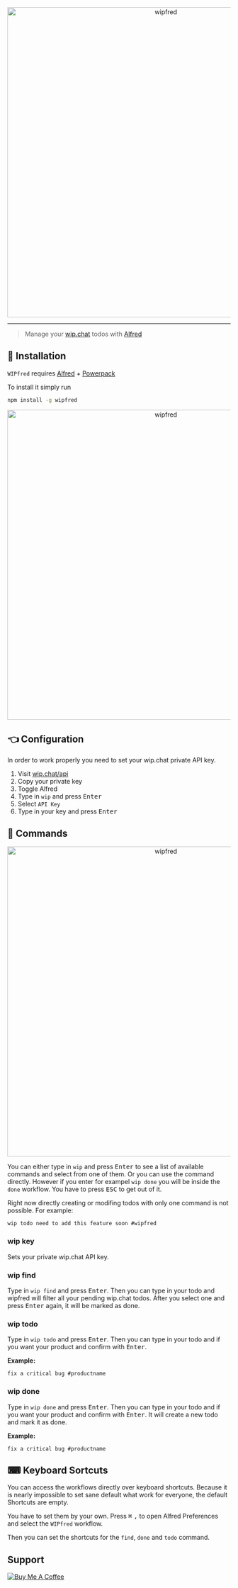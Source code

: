 
<div align="center">
  <img width="700" heigth="400" src="/assets/wipfred-logo.png" alt="wipfred">
</div>

---

> Manage your [wip.chat](https://wip.chat/) todos with [Alfred](https://www.alfredapp.com/)

## 🔧 Installation

`WIPfred` requires [Alfred](https://www.alfredapp.com/) + [Powerpack](https://www.alfredapp.com/powerpack/)

To install it simply run

```bash
npm install -g wipfred
```

<div align="center">
  <img width="700" heigth="400" src="/assets/wipfred-base.png" alt="wipfred">
</div>

## 👈 Configuration

In order to work properly you need to set your wip.chat private API key.

1. Visit [wip.chat/api](https://wip.chat/api)
2. Copy your private key
3. Toggle Alfred
4. Type in `wip` and press <kbd>Enter</kbd>
5. Select `API Key`
6. Type in your key and press <kbd>Enter</kbd>


## 📒 Commands

<div align="center">
  <img width="700" heigth="400" src="/assets/wipfred-inside.png" alt="wipfred">
</div>

You can either type in `wip` and press <kbd>Enter</kbd> to see a list of available commands and select from one of them. Or you can use the command directly. However if you enter for exampel `wip done` you will be inside the `done` workflow. You have to press <kbd>ESC</kbd> to get out of it.

Right now directly creating or modifing todos with only one command is not possible. For example:

```
wip todo need to add this feature soon #wipfred
```

### wip key
Sets your private wip.chat API key.

### wip find
Type in `wip find` and press <kbd>Enter</kbd>. Then you can type in your todo and wipfred will filter all your pending wip.chat todos. After you select one and press <kbd>Enter</kbd> again, it will be marked as done.

### wip todo
Type in `wip todo` and press <kbd>Enter</kbd>. Then you can type in your todo and if you want your product and confirm with <kbd>Enter</kbd>.

**Example:**
```
fix a critical bug #productname
```

### wip done
Type in `wip done` and press <kbd>Enter</kbd>. Then you can type in your todo and if you want your product and confirm with <kbd>Enter</kbd>. It will create a new todo and mark it as done.

**Example:**
```
fix a critical bug #productname
```

## ⌨ Keyboard Sortcuts
You can access the workflows directly over keyboard shortcuts.
Because it is nearly impossible to set sane default what work for everyone, the default Shortcuts are empty.

You have to set them by your own. Press  <kbd>⌘</kbd>  <kbd>,</kbd> to open Alfred Preferences and select the `WIPfred` workflow.

Then you can set the shortcuts for the `find`, `done` and `todo` command.

## Support

<a href="https://www.buymeacoffee.com/xcqjaytbl" target="_blank"><img src="https://www.buymeacoffee.com/assets/img/custom_images/purple_img.png" alt="Buy Me A Coffee" style="height: auto !important;width: auto !important;" ></a>
